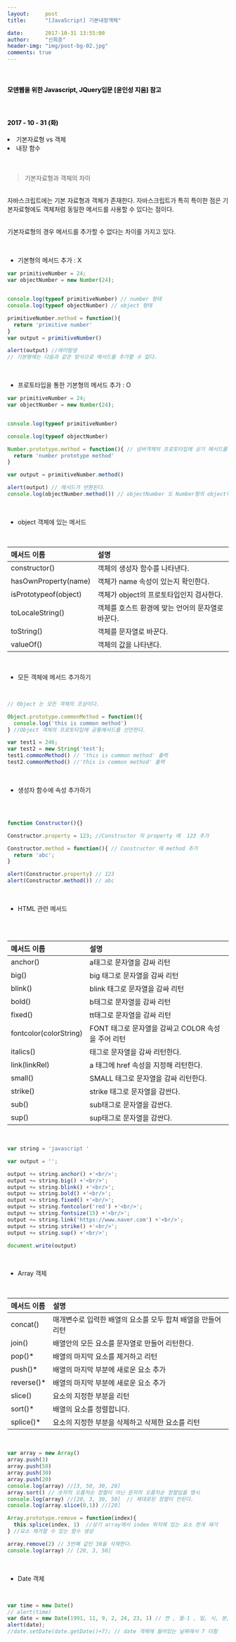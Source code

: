 ```yaml
---
layout:     post
title:      "[JavaScript] 기본내장객체"

date:       2017-10-31 13:55:00
author:     "신희준"
header-img: "img/post-bg-02.jpg"
comments: true
---
```


<meta name="description" content="javascript, javascript 객체, javascript프로토타입, javascript생성자,javascript함수,javascript생성자함수
">
<br>
<H4 style ="font-weight:bold; color:black;"> 모덴웹을 위한 Javascript, JQuery입문 [윤인성 지음] 참고</H4>
<br>
<H4 style ="font-weight:bold; color : black">2017 - 10 - 31 (화)</H4>
<li>기본자료형 vs 객체</li>
<li>내장 함수</li>

<br>
<br>


> 기본자료형과 객체의 차이

<br>
자바스크립트에는 기본 자료형과 객체가 존재한다. 자바스크립트가 특히 특이한 점은 기본자료형에도 객체처럼 동일한 메서드를 사용할 수 있다는 점이다. <br><br>

기본자료형의 경우 메서드를 추가할 수 없다는 차이를 가지고 있다.

<br>

* 기본형의 메서드 추가 : X

~~~javascript
var primitiveNumber = 24;
var objectNumber = new Number(24);


console.log(typeof primitiveNumber) // number 형태
console.log(typeof objectNumber) // object 형태

primitiveNumber.method = function(){
  return 'primitive number'
}
var output = primitiveNumber()

alert(output) //에러발생
// 기본형에는 다음과 같은 방식으로 메서드를 추가할 수 없다.
~~~

<br>

* 프로토타입을 통한 기본형의 메서드 추가 : O

~~~javascript
var primitiveNumber = 24;
var objectNumber = new Number(24);


console.log(typeof primitiveNumber)

console.log(typeof objectNumber)

Number.prototype.method = function(){ // 넘버객체의 프로토타입에 상기 메서드를 추가한다.
  return 'number prototype method'
}

var output = primitiveNumber.method()

alert(output) // 메서드가 반환된다.
console.log(objectNumber.method()) // objectNumber 도 Number형의 object이므로 상기 메서드를 사용가능
~~~

<br>

* object 객체에 있는 메서드

<br>

| 메서드 이름 |  설명  |
|:--------|:--------|
| constructor() | 객체의 생성자 함수를 나타낸다. |
| hasOwnProperty(name) | 객체가 name 속성이 있는지 확인한다. |
| isPrototypeof(object) | 객체가 object의 프로토타입인지 검사한다. |
| toLocaleString() | 객체를 호스트 환경에 맞는 언어의 문자열로 바꾼다.  |
| toString() | 객체를 문자열로 바꾼다. |
| valueOf() | 객체의 값을 나타낸다. |

<br>

* 모든 객체에 메서드 추가하기

<br>

~~~javascript
// Object 는 모든 객체의 조상이다.

Object.prototype.commonMethod = function(){
  console.log('this is common method')
} //Object 객체의 프로토타입에 공통메서드를 선언한다.

var test1 = 246;
var test2 = new String('test');
test1.commonMethod() // 'this is common method' 출력
test2.commonMethod() //'this is common method' 출력
~~~

<br>

* 생성자 함수에 속성 추가하기

<br>

~~~javascript

function Constructor(){}

Constructor.property = 123; //Constructor 의 property 에  123 추가

Constructor.method = function(){ // Constructor 에 method 추가
  return 'abc';
}

alert(Constructor.property) // 123
alert(Constructor.method()) // abc
~~~

<br>

* HTML 관련 메서드

<br>

<br>

| 메서드 이름 |  설명  |
|:--------|:--------|
| anchor() | a태그로 문자열을 감싸 리턴 |
| big() | big 태그로 문자열을 감싸 리턴 |
| blink() | blink 태그로 문자열을 감싸 리턴 |
| bold() | b태그로 문자열을 감싸 리턴  |
| fixed() | tt태그로 문자열을 감싸 리턴 |
| fontcolor(colorString) | FONT 태그로 문자열을 감싸고 COLOR 속성을 주어 리턴 |
| italics() | 태그로 문자열을 감싸 리턴한다. |
| link(linkRel) | a 태그에 href 속성을 지정해 리턴한다. |
| small() | SMALL 태그로 문자열을 감싸 리턴한다. |
| strike() | strike 태그로 문자열을 감싼다. |
| sub() | sub태그로 문자열을 감싼다. |
| sup() | sup태그로 문자열을 감싼다. |

<br>

~~~javascript
var string = 'javascript '

var output = '';

output += string.anchor() +'<br/>';
output += string.big() +'<br/>';
output += string.blink() +'<br/>';
output += string.bold() +'<br/>';
output += string.fixed() +'<br/>';
output += string.fontcolor('red') +'<br/>';
output += string.fontsize(15) +'<br/>';
output += string.link('https://www.naver.com') +'<br/>';
output += string.strike() +'<br/>';
output += string.sup() +'<br/>';

document.write(output)
~~~

<br>

* Array 객체

<br>


| 메서드 이름 |  설명  |
|:--------|:--------|
| concat() | 매개변수로 입력한 배열의 요소를 모두 합쳐 배열을 만들어 리턴 |
| join() | 배열안의 모든 요소를 문자열로 만들어 리턴한다. |
| pop()* | 배열의 마지막 요소를 제거하고 리턴 |
| push()* | 배열의 마지막 부분에 새로운 요소 추가  |
| reverse()* | 배열의 마지막 부분에 새로운 요소 추가  |
| slice() | 요소의 지정한 부분을 리턴  |
| sort()* | 배열의 요소를 정렬합니다.  |
| splice()* | 요소의 지정한 부분을 삭제하고 삭제한 요소를 리턴  |

<br>

~~~javascript
var array = new Array()
array.push(3)
array.push(50)
array.push(30)
array.push(20)
console.log(array) //[3, 50, 30, 20]
array.sort() // 숫자의 오름차순 정렬이 아닌 문자의 오름차순 정렬임을 명시
console.log(array) //[20, 3, 30, 50]  // 제대로된 정렬이 안된다.
console.log(array.slice(0,1)) //[20]

Array.prototype.remove = function(index){
  this.splice(index, 1)  //상기 array에서 index 위치에 있는 요소 한개 재거
} //요소 제거할 수 있는 함수 생성

array.remove(2) // 3번째 값인 30을 삭제한다.
console.log(array) // [20, 3, 50]
~~~

<br>

* Date 객체

<br>

~~~JavaScript
var time = new Date()
// alert(time)
var date = new Date(1991, 11, 9, 2, 24, 23, 1) // 연 , 월-1 , 일, 시, 분, 초 , 밀리 초 순서로 들어감
alert(date);
//date.setDate(date.getDate()+7); // date 객체에 들어있는 날짜에서 7 더함
~~~
